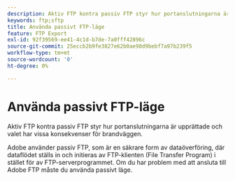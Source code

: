 ```yaml
---
description: Aktiv FTP kontra passiv FTP styr hur portanslutningarna är upprättade och valet har vissa konsekvenser för brandväggen.
keywords: ftp;sftp
title: Använda passivt FTP-läge
feature: FTP Export
exl-id: 92f39569-ee41-4c1d-b7de-7a0fff42896c
source-git-commit: 25eccb2b9fe3827e62b0ae98d9bebf7a97b239f5
workflow-type: tm+mt
source-wordcount: '0'
ht-degree: 0%

---
```


# Använda passivt FTP-läge

Aktiv FTP kontra passiv FTP styr hur portanslutningarna är upprättade och valet har vissa konsekvenser för brandväggen.

Adobe använder passiv FTP, som är en säkrare form av dataöverföring, där dataflödet ställs in och initieras av FTP-klienten (File Transfer Program) i stället för av FTP-serverprogrammet. Om du har problem med att ansluta till Adobe FTP måste du använda passivt läge.

